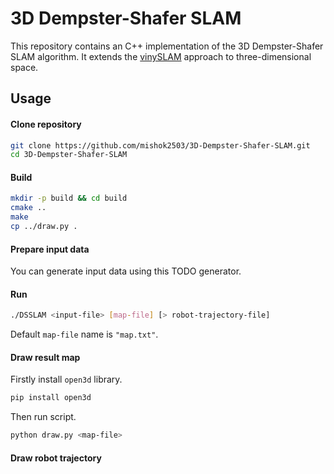 # 3D Dempster-Shafer SLAM

This repository contains an C++ implementation of the 3D Dempster-Shafer SLAM algorithm. It extends the [vinySLAM](https://github.com/OSLL/slam-constructor) approach to three-dimensional space.

## Usage

#### Clone repository

 ```bash
git clone https://github.com/mishok2503/3D-Dempster-Shafer-SLAM.git
cd 3D-Dempster-Shafer-SLAM
```

#### Build

 ```bash
mkdir -p build && cd build
cmake ..
make
cp ../draw.py .
```

#### Prepare input data

You can generate input data using this TODO generator.

#### Run

```bash
./DSSLAM <input-file> [map-file] [> robot-trajectory-file]
```
Default `map-file` name is `"map.txt"`.

#### Draw result map

Firstly install `open3d` library.
```bash
pip install open3d
```

Then run script.
```bash
python draw.py <map-file>
```

#### Draw robot trajectory
